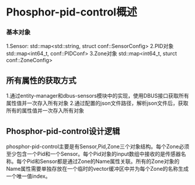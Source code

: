# Phosphor-pid-control概述

### 基本对象
1.Sensor:
	std::map<std::string, struct conf::SensorConfig>
2.PID对象
    std::map<int64_t, conf::PIDConf>
3.Zone对象
    std::map<int64_t, sturct conf::ZoneConfig>
## 所有属性的获取方式
1.通过entity-manager和dbus-sensors模块中的实现，使用DBUS接口获取所有属性值并一次存入所有对象
2.通过配置的json文件路径，解析json文件后，获取所有的属性值并一次存入所有对象
## Phosphor-pid-control设计逻辑
phosphor-pid-control主要是有Sensor,Pid,Zone三个对象结构。每个Zone必须至少包含一个Pid和一个Sensor。每个Pid对象的input数组中接收的是传感器名称。每个Pid和Sensor都是通过Zone的Name属性关联。所有的Zone对象的Name属性需要单独存放在一个临时的vector缓冲区中并为每个Zone的名称生成一个唯一值index。

